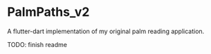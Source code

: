 # PalmPaths_v2

A flutter-dart implementation of my original palm reading application.

TODO: finish readme
